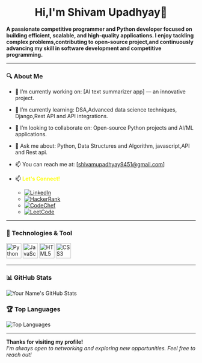 <h1 align="center"> Hi,I'm Shivam Upadhyay👋</h1>

**A passionate competitive programmer and Python developer focused on building efficient, scalable, and high-quality applications. I enjoy tackling complex problems,contributing to open-source project,and continuously advancing my skill in software development and competitive programming.**

---

### 🔍 About Me
- 💼 I’m currently working on: [AI text summarizer app] — an innovative project.
- 🌱 I’m currently learning: DSA,Advanced data science techniques, Django,Rest API and API integrations.
- 🤝 I’m looking to collaborate on: Open-source Python projects and AI/ML applications.
- 💬 Ask me about: Python, Data Structures and Algorithm, javascript,API and Rest api.
- 📫 You can reach me at: [shivamupadhyay9451@gmail.com]
- 📫 <span style="color:yellow;">**Let's Connect!**</span>

  - [![LinkedIn](https://img.shields.io/badge/-LinkedIn-0077B5?logo=linkedin&logoColor=white&style=flat-square)](link_to_linkedin_profile)
  - [![HackerRank](https://img.shields.io/badge/-HackerRank-2EC866?logo=hackerrank&logoColor=white&style=flat-square)](link_to_hackerrank_profile)
  - [![CodeChef](https://img.shields.io/badge/-CodeChef-5B4638?logo=codechef&logoColor=white&style=flat-square)](link_to_codechef_profile)
  - [![LeetCode](https://img.shields.io/badge/-LeetCode-FFA116?logo=leetcode&logoColor=black&style=flat-square)](link_to_leetcode_profile)

---

### 🧰 Technologies & Tool
<div>
    <img src="https://img.shields.io/badge/Python-3776AB?style=flat&logo=python&logoColor=white" alt="Python" height="40" />
    <img src="https://img.shields.io/badge/JavaScript-F7DF1E?style=flat&logo=javascript&logoColor=black" alt="JavaScript" height="40" />
    <img src="https://img.shields.io/badge/HTML-E34F26?style=flat&logo=html5&logoColor=white" alt="HTML5" height="40" />
    <img src="https://img.shields.io/badge/API-1572B6?style=flat&logo=css3&logoColor=white" alt="CSS3" height="40" />
</div>

---

### 📊 GitHub Stats
![Your Name's GitHub Stats](https://github-readme-stats.vercel.app/api?username=shivamupadhyay9451&show_icons=true&theme=default)

### 🏆 Top Languages
![Top Languages](https://github-readme-stats.vercel.app/api/top-langs/?username=shivamupadhyay9451&layout=compact&theme=default)

---

**Thanks for visiting my profile!**  
*I'm always open to networking and exploring new opportunities. Feel free to reach out!*
